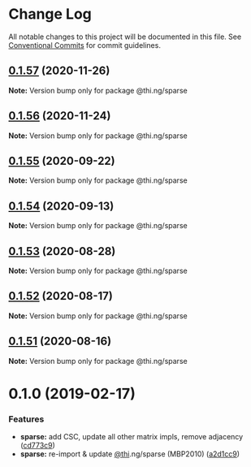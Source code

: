 # Change Log

All notable changes to this project will be documented in this file.
See [Conventional Commits](https://conventionalcommits.org) for commit guidelines.

## [0.1.57](https://github.com/thi-ng/umbrella/compare/@thi.ng/sparse@0.1.56...@thi.ng/sparse@0.1.57) (2020-11-26)

**Note:** Version bump only for package @thi.ng/sparse





## [0.1.56](https://github.com/thi-ng/umbrella/compare/@thi.ng/sparse@0.1.55...@thi.ng/sparse@0.1.56) (2020-11-24)

**Note:** Version bump only for package @thi.ng/sparse





## [0.1.55](https://github.com/thi-ng/umbrella/compare/@thi.ng/sparse@0.1.54...@thi.ng/sparse@0.1.55) (2020-09-22)

**Note:** Version bump only for package @thi.ng/sparse





## [0.1.54](https://github.com/thi-ng/umbrella/compare/@thi.ng/sparse@0.1.53...@thi.ng/sparse@0.1.54) (2020-09-13)

**Note:** Version bump only for package @thi.ng/sparse





## [0.1.53](https://github.com/thi-ng/umbrella/compare/@thi.ng/sparse@0.1.52...@thi.ng/sparse@0.1.53) (2020-08-28)

**Note:** Version bump only for package @thi.ng/sparse





## [0.1.52](https://github.com/thi-ng/umbrella/compare/@thi.ng/sparse@0.1.51...@thi.ng/sparse@0.1.52) (2020-08-17)

**Note:** Version bump only for package @thi.ng/sparse





## [0.1.51](https://github.com/thi-ng/umbrella/compare/@thi.ng/sparse@0.1.50...@thi.ng/sparse@0.1.51) (2020-08-16)

**Note:** Version bump only for package @thi.ng/sparse





# 0.1.0 (2019-02-17)

### Features

* **sparse:** add CSC, update all other matrix impls, remove adjacency ([cd773c9](https://github.com/thi-ng/umbrella/commit/cd773c9))
* **sparse:** re-import & update [@thi](https://github.com/thi).ng/sparse (MBP2010) ([a2d1cc9](https://github.com/thi-ng/umbrella/commit/a2d1cc9))
